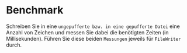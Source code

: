 # Benchmark

Schreiben Sie in eine `ungepufferte bzw. in eine gepufferte Datei` eine Anzahl von Zeichen
und messen Sie dabei die benötigten Zeiten (in Millisekunden).
Führen Sie diese beiden `Messungen` jeweils für `FileWriter` durch. 
